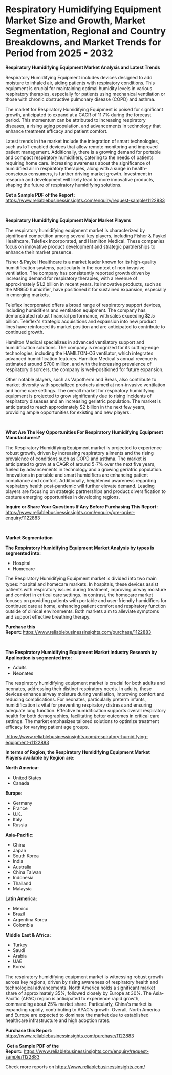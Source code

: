 <p><h1>Respiratory Humidifying Equipment Market Size and Growth, Market Segmentation, Regional and Country Breakdowns, and Market Trends for Period from 2025 -  2032</h1></p><p><strong>Respiratory Humidifying Equipment Market Analysis and Latest Trends</strong></p>
<p><p>Respiratory Humidifying Equipment includes devices designed to add moisture to inhaled air, aiding patients with respiratory conditions. This equipment is crucial for maintaining optimal humidity levels in various respiratory therapies, especially for patients using mechanical ventilation or those with chronic obstructive pulmonary disease (COPD) and asthma. </p><p>The market for Respiratory Humidifying Equipment is poised for significant growth, anticipated to expand at a CAGR of 11.7% during the forecast period. This momentum can be attributed to increasing respiratory diseases, a rising aging population, and advancements in technology that enhance treatment efficacy and patient comfort. </p><p>Latest trends in the market include the integration of smart technologies, such as IoT-enabled devices that allow remote monitoring and improved patient management. Additionally, there is a growing demand for portable and compact respiratory humidifiers, catering to the needs of patients requiring home care. Increasing awareness about the significance of humidified air in respiratory therapies, along with a surge in health-conscious consumers, is further driving market growth. Investment in research and development will likely lead to more innovative products, shaping the future of respiratory humidifying solutions.</p></p>
<p><strong>Get a Sample PDF of the Report:&nbsp;</strong> <a href="https://www.reliablebusinessinsights.com/enquiry/request-sample/1122883?utm_campaign=2290&utm_medium=2&utm_source=Github&utm_content=ia&utm_term=05032025&utm_id=respiratory-humidifying-equipment">https://www.reliablebusinessinsights.com/enquiry/request-sample/1122883</a></p>
<p>&nbsp;</p>
<p><strong>Respiratory Humidifying Equipment Major Market Players</strong></p>
<p><p>The respiratory humidifying equipment market is characterized by significant competition among several key players, including Fisher & Paykel Healthcare, Teleflex Incorporated, and Hamilton Medical. These companies focus on innovative product development and strategic partnerships to enhance their market presence.</p><p>Fisher & Paykel Healthcare is a market leader known for its high-quality humidification systems, particularly in the context of non-invasive ventilation. The company has consistently reported growth driven by increasing demand for respiratory therapies, with a revenue of approximately $1.2 billion in recent years. Its innovative products, such as the MR850 humidifier, have positioned it for sustained expansion, especially in emerging markets.</p><p>Teleflex Incorporated offers a broad range of respiratory support devices, including humidifiers and ventilation equipment. The company has demonstrated robust financial performance, with sales exceeding $2.5 billion. Teleflex's strategic acquisitions and expansion into new product lines have reinforced its market position and are anticipated to contribute to continued growth.</p><p>Hamilton Medical specializes in advanced ventilatory support and humidification solutions. The company is recognized for its cutting-edge technologies, including the HAMILTON-C6 ventilator, which integrates advanced humidification features. Hamilton Medical's annual revenue is estimated around $700 million, and with the increasing prevalence of respiratory disorders, the company is well-positioned for future expansion.</p><p>Other notable players, such as Vapotherm and Breas, also contribute to market diversity with specialized products aimed at non-invasive ventilation and home care settings. The overall market for respiratory humidifying equipment is projected to grow significantly due to rising incidents of respiratory diseases and an increasing geriatric population. The market is anticipated to reach approximately $2 billion in the next few years, providing ample opportunities for existing and new players.</p></p>
<p>&nbsp;</p>
<p><strong>What Are The Key Opportunities For Respiratory Humidifying Equipment Manufacturers?</strong></p>
<p><p>The Respiratory Humidifying Equipment market is projected to experience robust growth, driven by increasing respiratory ailments and the rising prevalence of conditions such as COPD and asthma. The market is anticipated to grow at a CAGR of around 5-7% over the next five years, fueled by advancements in technology and a growing geriatric population. Innovations in portable and smart humidifiers are enhancing patient compliance and comfort. Additionally, heightened awareness regarding respiratory health post-pandemic will further elevate demand. Leading players are focusing on strategic partnerships and product diversification to capture emerging opportunities in developing regions.</p></p>
<p><strong>Inquire or Share Your Questions If Any Before Purchasing This Report:</strong> <a href="https://www.reliablebusinessinsights.com/enquiry/pre-order-enquiry/1122883?utm_campaign=2290&utm_medium=2&utm_source=Github&utm_content=ia&utm_term=05032025&utm_id=respiratory-humidifying-equipment">https://www.reliablebusinessinsights.com/enquiry/pre-order-enquiry/1122883</a></p>
<p>&nbsp;</p>
<p><strong>Market Segmentation</strong></p>
<p><strong>The Respiratory Humidifying Equipment Market Analysis by types is segmented into:</strong></p>
<p><ul><li>Hospital</li><li>Homecare</li></ul></p>
<p><p>The Respiratory Humidifying Equipment market is divided into two main types: hospital and homecare markets. In hospitals, these devices assist patients with respiratory issues during treatment, improving airway moisture and comfort in critical care settings. In contrast, the homecare market focuses on providing patients with portable and user-friendly humidifiers for continued care at home, enhancing patient comfort and respiratory function outside of clinical environments. Both markets aim to alleviate symptoms and support effective breathing therapy.</p></p>
<p><strong>Purchase this Report:&nbsp;</strong><a href="https://www.reliablebusinessinsights.com/purchase/1122883?utm_campaign=2290&utm_medium=2&utm_source=Github&utm_content=ia&utm_term=05032025&utm_id=respiratory-humidifying-equipment">https://www.reliablebusinessinsights.com/purchase/1122883</a></p>
<p>&nbsp;</p>
<p><strong>The Respiratory Humidifying Equipment Market Industry Research by Application is segmented into:</strong></p>
<p><ul><li>Adults</li><li>Neonates</li></ul></p>
<p><p>The respiratory humidifying equipment market is crucial for both adults and neonates, addressing their distinct respiratory needs. In adults, these devices enhance airway moisture during ventilation, improving comfort and reducing complications. For neonates, particularly preterm infants, humidification is vital for preventing respiratory distress and ensuring adequate lung function. Effective humidification supports overall respiratory health for both demographics, facilitating better outcomes in critical care settings. The market emphasizes tailored solutions to optimize treatment efficacy for varying patient age groups.</p></p>
<p><a href="https://www.reliablebusinessinsights.com/respiratory-humidifying-equipment-r1122883?utm_campaign=2290&utm_medium=2&utm_source=Github&utm_content=ia&utm_term=05032025&utm_id=respiratory-humidifying-equipment">&nbsp;https://www.reliablebusinessinsights.com/respiratory-humidifying-equipment-r1122883</a></p>
<p><strong>In terms of Region, the Respiratory Humidifying Equipment Market Players available by Region are:</strong></p>
<p>
    <p> <strong> North America: </strong>
        <ul>
            <li>United States</li>
            <li>Canada</li>
        </ul>
        </p> 
    <p> <strong> Europe: </strong>
        <ul>
            <li>Germany</li>
            <li>France</li>
            <li>U.K.</li>
            <li>Italy</li>
            <li>Russia</li>
        </ul>
        </p> 
    <p> <strong> Asia-Pacific: </strong>
        <ul>
            <li>China</li>
            <li>Japan</li>
            <li>South Korea</li>
            <li>India</li>
            <li>Australia</li>
            <li>China Taiwan</li>
            <li>Indonesia</li>
            <li>Thailand</li>
            <li>Malaysia</li>
        </ul>
        </p> 
    <p> <strong> Latin America: </strong>
        <ul>
            <li>Mexico</li>
            <li>Brazil</li>
            <li>Argentina Korea</li>
            <li>Colombia</li>
        </ul>
        </p> 
    <p> <strong> Middle East & Africa: </strong>
        <ul>
            <li>Turkey</li>
            <li>Saudi</li>
            <li>Arabia</li>
            <li>UAE</li>
            <li>Korea</li>
        </ul>
    </p>
    </p>
<p><p>The respiratory humidifying equipment market is witnessing robust growth across key regions, driven by rising awareness of respiratory health and technological advancements. North America holds a significant market share of approximately 35%, followed closely by Europe at 30%. The Asia-Pacific (APAC) region is anticipated to experience rapid growth, commanding about 25% market share. Particularly, China's market is expanding rapidly, contributing to APAC's growth. Overall, North America and Europe are expected to dominate the market due to established healthcare infrastructure and high adoption rates.</p></p>
<p><strong>Purchase this Report: </strong><a href="https://www.reliablebusinessinsights.com/purchase/1122883?utm_campaign=2290&utm_medium=2&utm_source=Github&utm_content=ia&utm_term=05032025&utm_id=respiratory-humidifying-equipment">https://www.reliablebusinessinsights.com/purchase/1122883</a></p>
<p>&nbsp;<strong>Get a Sample PDF of the Report:&nbsp;&nbsp;</strong><a href="https://www.reliablebusinessinsights.com/enquiry/request-sample/1122883?utm_campaign=2290&utm_medium=2&utm_source=Github&utm_content=ia&utm_term=05032025&utm_id=respiratory-humidifying-equipment">https://www.reliablebusinessinsights.com/enquiry/request-sample/1122883</a></p>
<p><strong></strong></p>
<p>Check more reports on <a href="https://www.reliablebusinessinsights.com/?utm_campaign=2290&utm_medium=2&utm_source=Github&utm_content=ia&utm_term=05032025&utm_id=respiratory-humidifying-equipment">https://www.reliablebusinessinsights.com/</a></p>